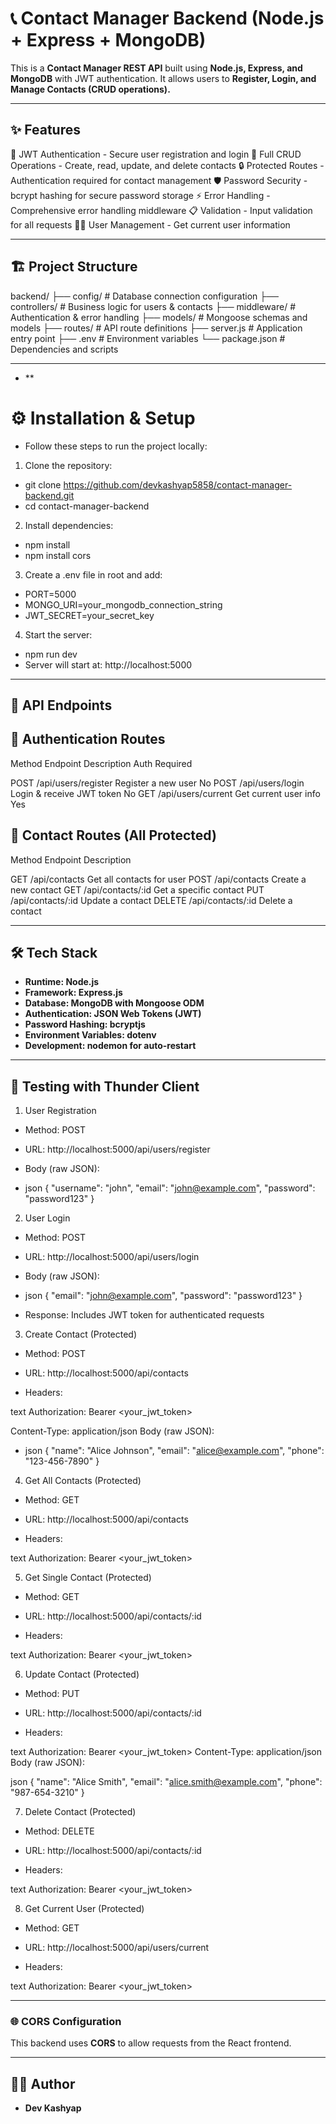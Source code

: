 # 📞 Contact Manager Backend (Node.js + Express + MongoDB)

This is a **Contact Manager REST API** built using **Node.js, Express, and MongoDB** with JWT authentication.
It allows users to **Register, Login, and Manage Contacts (CRUD operations).**

---

## ✨ Features

🔐 JWT Authentication - Secure user registration and login
📝 Full CRUD Operations - Create, read, update, and delete contacts
🔒 Protected Routes - Authentication required for contact management
🛡️ Password Security - bcrypt hashing for secure password storage
⚡ Error Handling - Comprehensive error handling middleware
📋 Validation - Input validation for all requests
🧑‍💻 User Management - Get current user information

---

## 🏗️ Project Structure

backend/
├── config/           # Database connection configuration
├── controllers/      # Business logic for users & contacts
├── middleware/       # Authentication & error handling
├── models/           # Mongoose schemas and models
├── routes/           # API route definitions
├── server.js         # Application entry point
├── .env              # Environment variables
└── package.json      # Dependencies and scripts

---

- **
# ⚙️ Installation & Setup

- Follow these steps to run the project locally:

1. Clone the repository:

- git clone https://github.com/devkashyap5858/contact-manager-backend.git
- cd contact-manager-backend

2. Install dependencies:

- npm install
- npm install cors

3. Create a .env file in root and add:

- PORT=5000
- MONGO_URI=your_mongodb_connection_string
- JWT_SECRET=your_secret_key

4. Start the server:

- npm run dev
- Server will start at: http://localhost:5000

---

## 🔌 API Endpoints

## 👤 Authentication Routes

Method	    Endpoint	                     Description	                     Auth Required

POST	      /api/users/register	           Register a new user	               No
POST	      /api/users/login	             Login & receive JWT token	         No
GET	        /api/users/current	           Get current user info	             Yes

## 📒 Contact Routes (All Protected)

Method	     Endpoint	                      Description

GET	         /api/contacts	                Get all contacts for user
POST	       /api/contacts	                Create a new contact
GET	         /api/contacts/:id	            Get a specific contact
PUT	         /api/contacts/:id	            Update a contact
DELETE	     /api/contacts/:id	            Delete a contact

---

## 🛠️ Tech Stack

- **Runtime: Node.js**
- **Framework: Express.js**
- **Database: MongoDB with Mongoose ODM**
- **Authentication: JSON Web Tokens (JWT)**
- **Password Hashing: bcryptjs**
- **Environment Variables: dotenv**
- **Development: nodemon for auto-restart**

---

## 🧪 Testing with Thunder Client

1. User Registration

- Method: POST

- URL: http://localhost:5000/api/users/register

- Body (raw JSON):

- json
{
  "username": "john",
  "email": "john@example.com",
  "password": "password123"
}


2. User Login

- Method: POST

- URL: http://localhost:5000/api/users/login

- Body (raw JSON):

- json
{
  "email": "john@example.com",
  "password": "password123"
}

- Response: Includes JWT token for authenticated requests

3. Create Contact (Protected)

- Method: POST

- URL: http://localhost:5000/api/contacts

- Headers:

text
Authorization: Bearer <your_jwt_token>

Content-Type: application/json
Body (raw JSON):

- json
{
  "name": "Alice Johnson",
  "email": "alice@example.com",
  "phone": "123-456-7890"
}

4. Get All Contacts (Protected)

- Method: GET

- URL: http://localhost:5000/api/contacts

- Headers:

text
Authorization: Bearer <your_jwt_token>

5. Get Single Contact (Protected)

- Method: GET

- URL: http://localhost:5000/api/contacts/:id

- Headers:

text
Authorization: Bearer <your_jwt_token>


6. Update Contact (Protected)

- Method: PUT

- URL: http://localhost:5000/api/contacts/:id

- Headers:

text
Authorization: Bearer <your_jwt_token>
Content-Type: application/json
Body (raw JSON):

json
{
  "name": "Alice Smith",
  "email": "alice.smith@example.com",
  "phone": "987-654-3210"
}

7. Delete Contact (Protected)

- Method: DELETE

- URL: http://localhost:5000/api/contacts/:id

- Headers:

text
Authorization: Bearer <your_jwt_token>

8. Get Current User (Protected)

- Method: GET

- URL: http://localhost:5000/api/users/current

- Headers:

text
Authorization: Bearer <your_jwt_token>

---

### 🌐 CORS Configuration

This backend uses **CORS** to allow requests from the React frontend.

---

## 👨‍💻 Author
- **Dev Kashyap**



